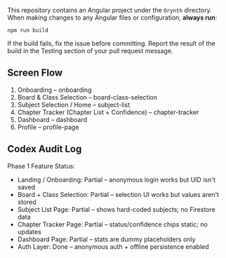 This repository contains an Angular project under the `Orynth` directory.
When making changes to any Angular files or configuration, **always run**:

```
npm run build
```

If the build fails, fix the issue before committing.
Report the result of the build in the Testing section of your pull request message.

## Screen Flow

1. Onboarding – onboarding
2. Board & Class Selection – board-class-selection
3. Subject Selection / Home – subject-list
4. Chapter Tracker (Chapter List + Confidence) – chapter-tracker
5. Dashboard – dashboard
6. Profile – profile-page

## Codex Audit Log

Phase 1 Feature Status:
- Landing / Onboarding: Partial – anonymous login works but UID isn't saved
- Board + Class Selection: Partial – selection UI works but values aren't stored
- Subject List Page: Partial – shows hard-coded subjects; no Firestore data
- Chapter Tracker Page: Partial – status/confidence chips static; no updates
- Dashboard Page: Partial – stats are dummy placeholders only
- Auth Layer: Done – anonymous auth + offline persistence enabled

